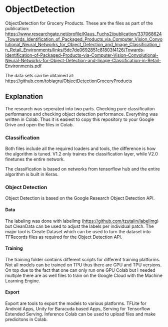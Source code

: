 # ObjectDetection
ObjectDetection for Grocery Products. These are the files as part of the publication: https://www.researchgate.net/profile/Klaus_Fuchs2/publication/337068624_Towards_Identification_of_Packaged_Products_via_Computer_Vision_Convolutional_Neural_Networks_for_Object_Detection_and_Image_Classification_in_Retail_Environments/links/5dc7de0692851c81803f4126/Towards-Identification-of-Packaged-Products-via-Computer-Vision-Convolutional-Neural-Networks-for-Object-Detection-and-Image-Classification-in-Retail-Environments.pdf

The data sets can be obtained at: https://github.com/tobiagru/ObjectDetectionGroceryProducts

## Explanation
The research was seperated into two parts. Checking pure classificaiton performance and checking object detection performance. Everything was written in Colab. Thus it is easiest to copy this repository to your Google Drive and open the files in Colab.

### Classification 
Both files include all the required loaders and tools, the difference is how the algorithm is tuned. V1.2 only traines the classification layer, while V2.0 finetunes the entire network. 

The classification is based on networks from tensorflow hub and the entire algorithm is built in Keras.

### Object Detection
Object Detection is based on the Google Research Object Detection API.

#### Data
The labeling was done with labelImg (https://github.com/tzutalin/labelImg) but CleanData can be used to adjust the labels per individual patch. The major tool is Create Dataset which can be used to turn the dataset into TFRecords files as required for the Object Detection API.

#### Training
The training folder contains different scripts for different training platforms. Not all models can be trained on TPU thus there are GPU and TPU versions. On top due to the fact that one can only run one GPU Colab but I needed multiple there are as well files to train on the Google Cloud with the Machine Learning Engine.

#### Export
Export are tools to export the models to various platforms. TFLite for Android Apps, Unity for Baracuda based Apps, Serving for Tensorflow Extended Serving. Inference Colab can be used to upload files and make predicitons in Colab. 
